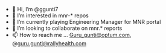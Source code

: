 - 👋 Hi, I’m @ggunti7
- 👀 I’m interested in mnr-* repos
- 🌱 I’m currently playing Engineering Manager for MNR portal
- 💞️ I’m looking to collaborate on mnr.* reports
- 📫 How to reach me ... Guru_gunti@optum.com, @guru.gunti@rallyhealth.com

<!---
ggunti7/ggunti7 is a ✨ special ✨ repository because its `README.md` (this file) appears on your GitHub profile.
You can click the Preview link to take a look at your changes.
--->

